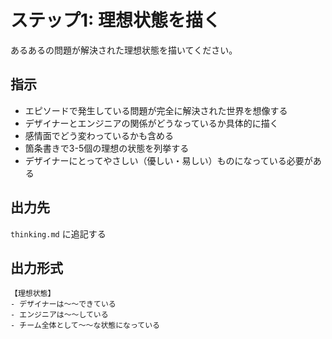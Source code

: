 # ステップ1: 理想状態を描く

あるあるの問題が解決された理想状態を描いてください。

## 指示

- エピソードで発生している問題が完全に解決された世界を想像する
- デザイナーとエンジニアの関係がどうなっているか具体的に描く
- 感情面でどう変わっているかも含める
- 箇条書きで3-5個の理想の状態を列挙する
- デザイナーにとってやさしい（優しい・易しい）ものになっている必要がある

## 出力先

`thinking.md` に追記する

## 出力形式

```
【理想状態】
- デザイナーは〜〜できている
- エンジニアは〜〜している
- チーム全体として〜〜な状態になっている
```

